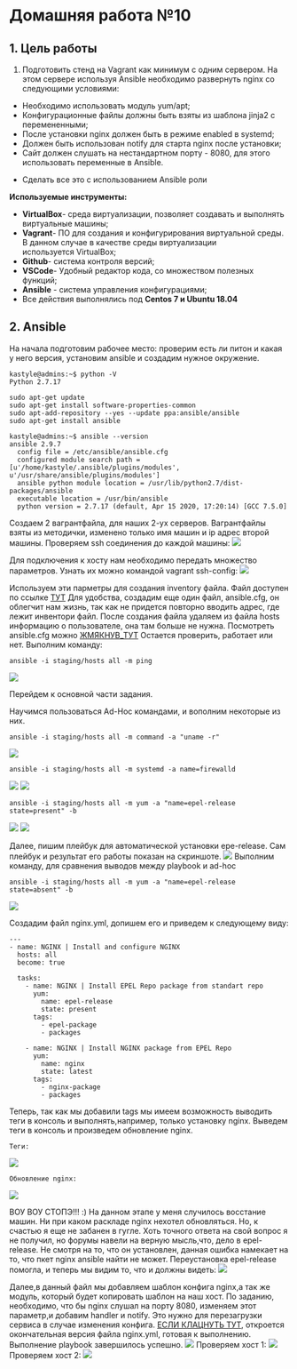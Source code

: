 # **Домашняя работа №10**

## **1. Цель работы**

1. Подготовить стенд на Vagrant как минимум с одним сервером. На этом сервере используя Ansible необходимо развернуть nginx со следующими условиями:
- Необходимо использовать модуль yum/apt;
- Конфигурационные файлы должны быть взяты из шаблона jinja2 с перемененными;
- После установки nginx должен быть в режиме enabled в systemd;
- Должен быть использован notify для старта nginx после установки;
- Cайт должен слушать на нестандартном порту - 8080, для этого использовать переменные в Ansible.
* Сделать все это с использованием Ansible роли

**Используемые инструменты:**

- **VirtualBox**- среда виртуализации, позволяет создавать и выполнять виртуальные машины;
- **Vagrant**- ПО для создания и конфигурирования виртуальной среды. В данном случае в качестве среды виртуализации используется VirtualBox;
- **Github**- система контроля версий;
- **VSCode**- Удобный редактор кода, со множеством полезных функций;
- **Ansible** - система управления конфигурациями;
- Все действия выполнялись под **Centos 7 и Ubuntu 18.04**

## **2. Ansible**

На начала подготовим рабочее место: проверим есть ли питон и какая у него версия, установим ansible и создадим нужное окружение.
```
kastyle@admins:~$ python -V
Python 2.7.17

sudo apt-get update
sudo apt-get install software-properties-common
sudo apt-add-repository --yes --update ppa:ansible/ansible
sudo apt-get install ansible

kastyle@admins:~$ ansible --version
ansible 2.9.7
  config file = /etc/ansible/ansible.cfg
  configured module search path = [u'/home/kastyle/.ansible/plugins/modules', u'/usr/share/ansible/plugins/modules']
  ansible python module location = /usr/lib/python2.7/dist-packages/ansible
  executable location = /usr/bin/ansible
  python version = 2.7.17 (default, Apr 15 2020, 17:20:14) [GCC 7.5.0]
  ```
  Создаем 2 вагрантфайла, для наших 2-ух серверов. Вагрантфайлы взяты из методички, изменено только имя машин и ip адрес второй машины. Проверяем ssh соединения до каждой машины:
![ ](https://github.com/kastyle/otus/raw/master/HW10/screenshots/s2020-04-26%2012-05-35.png)

Для подключения к хосту нам необходимо передать множество параметров. Узнать их можно командой vagrant ssh-config:
![](https://github.com/kastyle/otus/raw/master/HW10/screenshots/s2.png)

Используем эти парметры для создания inventory файла. Файл доступен по ссылке [ТУТ](https://github.com/kastyle/otus/blob/master/HW10/host1/staging/hosts)
Для удобства, создадим еще один файл, ansible.cfg, он облегчит нам жизнь, так как не придется повторно вводить адрес, где лежит инвентори файл. После создания файла удаляем из файла hosts информацию о пользователе, она там больше не нужна. Посмотреть ansible.cfg можно [ЖМЯКНУВ_ТУТ](https://github.com/kastyle/otus/blob/master/HW10/host1/ansible.cfg)
Остается проверить, работает или нет. Выполним команду: 
```
ansible -i staging/hosts all -m ping
```

![](https://github.com/kastyle/otus/raw/master/HW10/screenshots/s3.png)

Перейдем к основной части задания.

Научимся пользоваться Ad-Hoc командами, и вополним некоторые из них.
```
ansible -i staging/hosts all -m command -a "uname -r"
```
![](https://github.com/kastyle/otus/raw/master/HW10/screenshots/s4.png)
```
ansible -i staging/hosts all -m systemd -a name=firewalld
```
![](https://github.com/kastyle/otus/raw/master/HW10/screenshots/s5.png)
![](https://github.com/kastyle/otus/raw/master/HW10/screenshots/s6.png)
```
ansible -i staging/hosts all -m yum -a "name=epel-release state=present" -b
```
![](https://github.com/kastyle/otus/raw/master/HW10/screenshots/s7.png)
![](https://github.com/kastyle/otus/raw/master/HW10/screenshots/s8.png)

Далее, пишим плейбук для автоматической установки epe-release. Сам плейбук и результат его работы показан на скриншоте.
![](https://github.com/kastyle/otus/raw/master/HW10/screenshots/s9.png)
Выполним команду, для сравнения выводов между playbook и ad-hoc
```
ansible -i staging/hosts all -m yum -a "name=epel-release state=absent" -b
```
![](https://github.com/kastyle/otus/raw/master/HW10/screenshots/s10.png)

Создадим файл nginx.yml, допишем его и приведем к следующему виду:
```
---
- name: NGINX | Install and configure NGINX
  hosts: all
  become: true
  
  tasks:
    - name: NGINX | Install EPEL Repo package from standart repo
      yum:
        name: epel-release
        state: present
      tags:
        - epel-package
        - packages

    - name: NGINX | Install NGINX package from EPEL Repo
      yum:
        name: nginx
        state: latest
      tags:
        - nginx-package
        - packages
```
Теперь, так как мы добавили tags мы имеем возможность выводить теги в консоль и выполнять,например, только установку nginx. Выведем теги в консоль и произведем обновление nginx.
```
Теги:
```
![](https://github.com/kastyle/otus/raw/master/HW10/screenshots/s12.png)
```
Обновление nginx:
```
![](https://github.com/kastyle/otus/raw/master/HW10/screenshots/s13.png)

ВОУ ВОУ СТОПЭ!!! :) На данном этапе у меня случилось восстание машин. Ни при каком раскладе nginx нехотел обновляться. Но, к счастью я еще не забанен в гугле. Хоть точного ответа на свой вопрос я не получил, но форумы навели на верную мысль,что, дело в epel-release. Не смотря на то, что он установлен, данная ошибка намекает на то, что пкет nginx ansible найти не может. Переустановка epel-release помогла, и теперь мы видим то, что и должны видеть:
![](https://github.com/kastyle/otus/raw/master/HW10/screenshots/s14.png)

Далее,в данный файл мы добавляем шаблон конфига nginx,а так же модуль, который будет копировать шаблон на наш хост. По заданию, необходимо, что бы nginx слушал на порту 8080, изменяем этот параметр,и добавим handler и notify. Это нужно для перезагрузки сервиса в случае изменения конфига. [ЕСЛИ КЛАЦНУТЬ ТУТ](https://github.com/kastyle/otus/blob/master/HW10/host1/nginx.yml), откроется окончательная версия файла nginx.yml, готовая к выполнению.
Выполнение playbook завершилось успешно.
![](https://github.com/kastyle/otus/raw/master/HW10/screenshots/s15.png)
Проверяем хост 1:
![](https://github.com/kastyle/otus/raw/master/HW10/screenshots/s16.png)
Проверяем хост 2:
![](https://github.com/kastyle/otus/raw/master/HW10/screenshots/s17.png)
